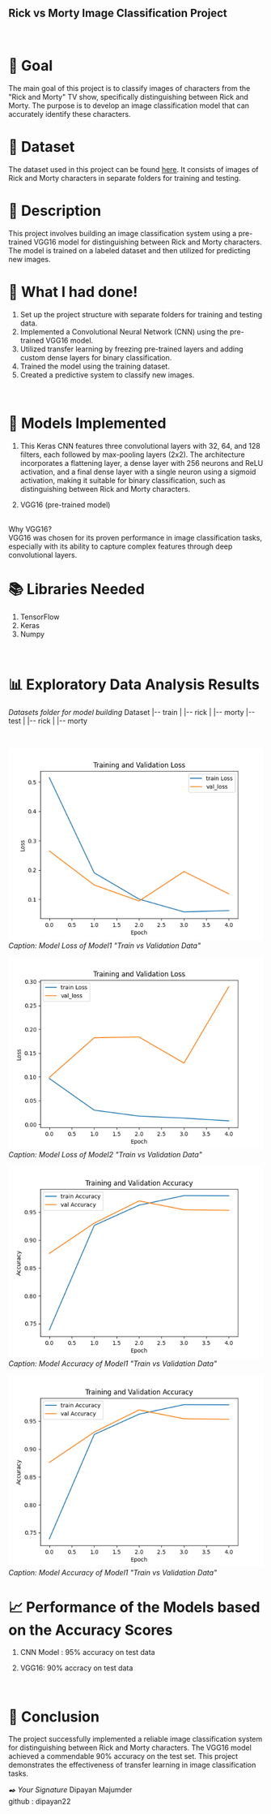 ## Rick vs Morty Image Classification Project<br>
<br>

# 🎯 Goal<br>
The main goal of this project is to classify images of characters from the "Rick and Morty" TV show, specifically distinguishing between Rick and Morty. The purpose is to develop an image classification model that can accurately identify these characters.<br>

# 🧵 Dataset<br>
The dataset used in this project can be found [here](https://www.kaggle.com/datasets/mriffaud/rick-and-morty). It consists of images of Rick and Morty characters in separate folders for training and testing.<br>

# 🧾 Description<br>
This project involves building an image classification system using a pre-trained VGG16 model for distinguishing between Rick and Morty characters. The model is trained on a labeled dataset and then utilized for predicting new images.<br>

# 🧮 What I had done!<br>
1. Set up the project structure with separate folders for training and testing data.
2. Implemented a Convolutional Neural Network (CNN) using the pre-trained VGG16 model.
3. Utilized transfer learning by freezing pre-trained layers and adding custom dense layers for binary classification.
4. Trained the model using the training dataset.
5. Created a predictive system to classify new images.
<br>

# 🚀 Models Implemented<br>
1. This Keras CNN features three convolutional layers with 32, 64, and 128 filters, each followed by max-pooling layers (2x2). The architecture incorporates a flattening layer, a dense layer with 256 neurons and ReLU activation, and a final dense layer with a single neuron using a sigmoid activation, making it suitable for binary classification, such as distinguishing between Rick and Morty characters.


2. VGG16 (pre-trained model)

<br>
Why VGG16?<br>
VGG16 was chosen for its proven performance in image classification tasks, especially with its ability to capture complex features through deep convolutional layers.<br>

# 📚 Libraries Needed<br>
1. TensorFlow
2. Keras
3. Numpy

<br>
 
# 📊 Exploratory Data Analysis Results<br>

*Datasets folder for model building*
Dataset
|-- train
|   |-- rick
|   |-- morty
|-- test
|   |-- rick
|   |-- morty

<br>

![Loss plot of Model 1](./../Images/loss_plot_model1.png)
*Caption: Model Loss of Model1 "Train vs Validation Data"*

![Loss plot of Model 2](./../Images/loss_plot_model2.png)
*Caption: Model Loss of Model2 "Train vs Validation Data"*

![Accuracy plot of Model 1](./../Images/accuracy_plot_model1.png)
*Caption: Model Accuracy of Model1 "Train vs Validation Data"*

![Accuracy plot of Model 2](./../Images/accuracy_plot_model1.png)
*Caption: Model Accuracy of Model1 "Train vs Validation Data"*

# 📈 Performance of the Models based on the Accuracy Scores<br>

1. CNN Model : 95% accuracy on test data

2. VGG16: 90% accracy on test data
<br>

# 📢 Conclusion<br>
The project successfully implemented a reliable image classification system for distinguishing between Rick and Morty characters. The VGG16 model achieved a commendable 90% accuracy on the test set. This project demonstrates the effectiveness of transfer learning in image classification tasks.<br>

*✒️ Your Signature*
Dipayan Majumder<br>
github : dipayan22<br>